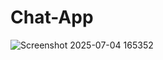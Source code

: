 # Chat-App

![Screenshot 2025-07-04 165352](https://github.com/user-attachments/assets/66e1cef1-bddb-4ef0-ac50-a686a4acb7d8)
